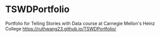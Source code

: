 # TSWDPortfolio
Portfolio for Telling Stories with Data course at Carnegie Mellon's Heinz College
https://ruthwang23.github.io/TSWDPortfolio/
